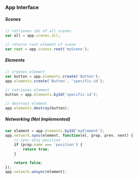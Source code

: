 ### App Interface

##### Scenes

```javascript
// retrieves ids of all scenes
var all = app.scenes.all;

// returns root element of scene
var root = app.scenes.root('myScene');
```

##### Elements

```javascript
// creates element
var button = app.elements.create('Button');
app.elements.create('Button', 'specific-id');

// retrieves element
button = app.elements.byId('specific-id');

// destroys element
app.elements.destroy(button);
```

##### Networking (Not Implemented)

```javascript
var element = app.elements.byId('myElement');
app.network.sync(element, function(el, prop, prev, next) {
    // sync only position
    if (prop.name === 'position') {
    	return true;
    }

    return false;
});
app.network.unsync(element);
```

